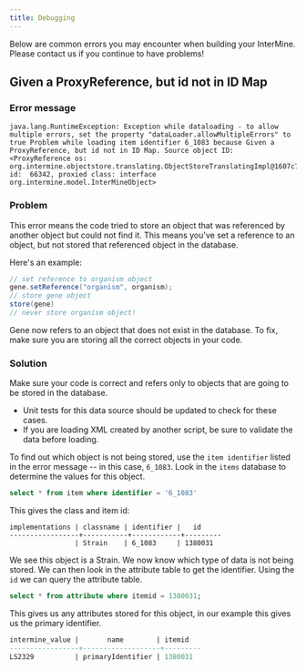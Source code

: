 ```yaml
---
title: Debugging
--- 
```


Below are common errors you may encounter when building your InterMine. Please contact us if you continue to have problems!

## Given a ProxyReference, but id not in ID Map

### Error message

```text
java.lang.RuntimeException: Exception while dataloading - to allow multiple errors, set the property "dataLoader.allowMultipleErrors" to true Problem while loading item identifier 6_1083 because Given a ProxyReference, but id not in ID Map. Source object ID: <ProxyReference os: org.intermine.objectstore.translating.ObjectStoreTranslatingImpl@1607c7a, id:  66342, proxied class: interface org.intermine.model.InterMineObject>
```

### Problem

This error means the code tried to store an object that was referenced by another object but could not find it. This means you've set a reference to an object, but not stored that referenced object in the database.

Here's an example:

```java
// set reference to organism object
gene.setReference("organism", organism);
// store gene object
store(gene)
// never store organism object!
```

Gene now refers to an object that does not exist in the database. To fix, make sure you are storing all the correct objects in your code.

### Solution

Make sure your code is correct and refers only to objects that are going to be stored in the database.

* Unit tests for this data source should be updated to check for these cases.
* If you are loading XML created by another script, be sure to validate the data before loading.

To find out which object is not being stored, use the `item identifier` listed in the error message -- in this case, `6_1083`. Look in the `items` database to determine the values for this object.

```sql
select * from item where identifier = '6_1083'
```

This gives the class and item id:

```text
implementations | classname | identifier |   id
-----------------+-----------+------------+---------
                | Strain    | 6_1083     | 1380031
```

We see this object is a Strain. We now know which type of data is not being stored. We can then look in the attribute table to get the identifier. Using the `id` we can query the attribute table.

```sql
select * from attribute where itemid = 1380031;
```

This gives us any attributes stored for this object, in our example this gives us the primary identifier.

```sql
intermine_value |       name        | itemid
-----------------+-------------------+---------
LS2329          | primaryIdentifier | 1380031
```

